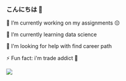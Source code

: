 ### こんにちは 👋


🔭 I’m currently working on my assignments 😔

🌱 I’m currently learning data science

🤔 I'm looking for help with find career path

⚡ Fun fact: i'm trade addict 🤭


<img src="https://github-readme-stats.vercel.app/api?username=melike35&&show_icons=true&title_color=ABEBC6&icon_color=F1C40F&text_color=D4E6F1&bg_color=2980B9" >
